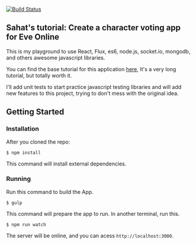 [![Build Status](https://travis-ci.org/MiattoRocha/reactTutorial.svg?branch=master)](https://travis-ci.org/MiattoRocha/reactTutorial)

## Sahat's tutorial: Create a character voting app for Eve Online

This is my playground to use React, Flux, es6, node.js, socket.io, mongodb, and others awesome javascript libraries.

You can find the base tutorial for this application [here](http://sahatyalkabov.com/create-a-character-voting-app-using-react-nodejs-mongodb-and-socketio/),
It's a very long tutorial, but totally worth it.

I'll add unit tests to start practice javascript testing libraries and will add new features to this project, trying to don't mess with the original idea.


## Getting Started

### Installation

After you cloned the repo:

```
$ npm install
```

This command will install external dependencies.

### Running

Run this command to build the App.

```
$ gulp
```

This command will prepare the app to run.
In another terminal, run this.

```
$ npm run watch
```

The server will be online, and you can acess `http://localhost:3000`.